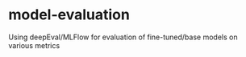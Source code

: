 # model-evaluation
Using deepEval/MLFlow for evaluation of fine-tuned/base models on various metrics
